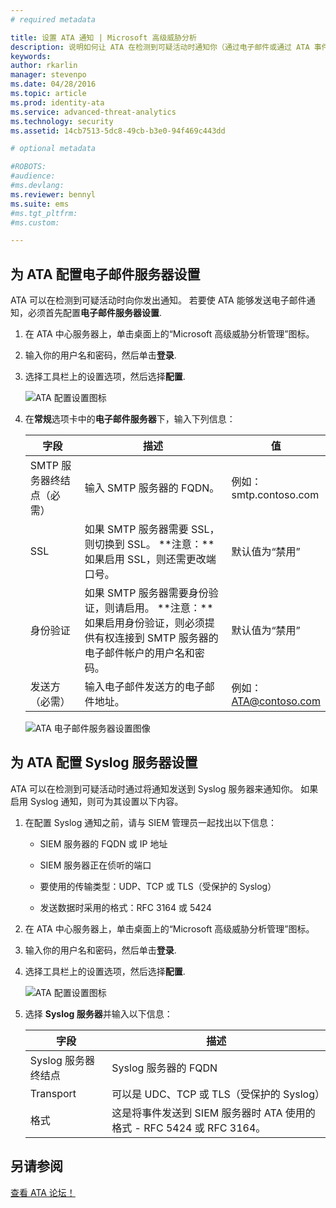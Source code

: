 ```yaml
---
# required metadata

title: 设置 ATA 通知 | Microsoft 高级威胁分析
description: 说明如何让 ATA 在检测到可疑活动时通知你（通过电子邮件或通过 ATA 事件转发） 
keywords:
author: rkarlin
manager: stevenpo
ms.date: 04/28/2016
ms.topic: article
ms.prod: identity-ata
ms.service: advanced-threat-analytics
ms.technology: security
ms.assetid: 14cb7513-5dc8-49cb-b3e0-94f469c443dd

# optional metadata

#ROBOTS:
#audience:
#ms.devlang:
ms.reviewer: bennyl
ms.suite: ems
#ms.tgt_pltfrm:
#ms.custom:

---
```


## 为 ATA 配置电子邮件服务器设置
ATA 可以在检测到可疑活动时向你发出通知。 若要使 ATA 能够发送电子邮件通知，必须首先配置**电子邮件服务器设置**.

1.  在 ATA 中心服务器上，单击桌面上的“Microsoft 高级威胁分析管理”图标。

2.  输入你的用户名和密码，然后单击**登录**.

3.  选择工具栏上的设置选项，然后选择**配置**.

    ![ATA 配置设置图标](media/ATA-config-icon.JPG)

4.  在**常规**选项卡中的**电子邮件服务器**下，输入下列信息：

    |字段|描述|值|
    |---------|---------------|---------|
    |SMTP 服务器终结点（必需）|输入 SMTP 服务器的 FQDN。|例如：<br />smtp.contoso.com|
    |SSL|如果 SMTP 服务器需要 SSL，则切换到 SSL。 **注意：**如果启用 SSL，则还需更改端口号。|默认值为“禁用”|
    |身份验证|如果 SMTP 服务器需要身份验证，则请启用。 **注意：**如果启用身份验证，则必须提供有权连接到 SMTP 服务器的电子邮件帐户的用户名和密码。|默认值为“禁用”|
    |发送方（必需）|输入电子邮件发送方的电子邮件地址。|例如：<br />ATA@contoso.com|
    ![ATA 电子邮件服务器设置图像](media/ATA-email-server.png)

## 为 ATA 配置 Syslog 服务器设置
ATA 可以在检测到可疑活动时通过将通知发送到 Syslog 服务器来通知你。 如果启用 Syslog 通知，则可为其设置以下内容。

1.  在配置 Syslog 通知之前，请与 SIEM 管理员一起找出以下信息：

    -   SIEM 服务器的 FQDN 或 IP 地址

    -   SIEM 服务器正在侦听的端口

    -   要使用的传输类型：UDP、TCP 或 TLS（受保护的 Syslog）

    -   发送数据时采用的格式：RFC 3164 或 5424

2.  在 ATA 中心服务器上，单击桌面上的“Microsoft 高级威胁分析管理”图标。

3.  输入你的用户名和密码，然后单击**登录**.

4.  选择工具栏上的设置选项，然后选择**配置**.

    ![ATA 配置设置图标](media/ATA-config-icon.JPG)

5.  选择 **Syslog 服务器**并输入以下信息：

    |字段|描述|
    |---------|---------------|
    |Syslog 服务器终结点|Syslog 服务器的 FQDN|
    |Transport|可以是 UDC、TCP 或 TLS（受保护的 Syslog）|
    |格式|这是将事件发送到 SIEM 服务器时 ATA 使用的格式 - RFC 5424 或 RFC 3164。|





## 另请参阅
[查看 ATA 论坛！](https://social.technet.microsoft.com/Forums/security/en-US/home?forum=mata)


<!--HONumber=May16_HO1-->


